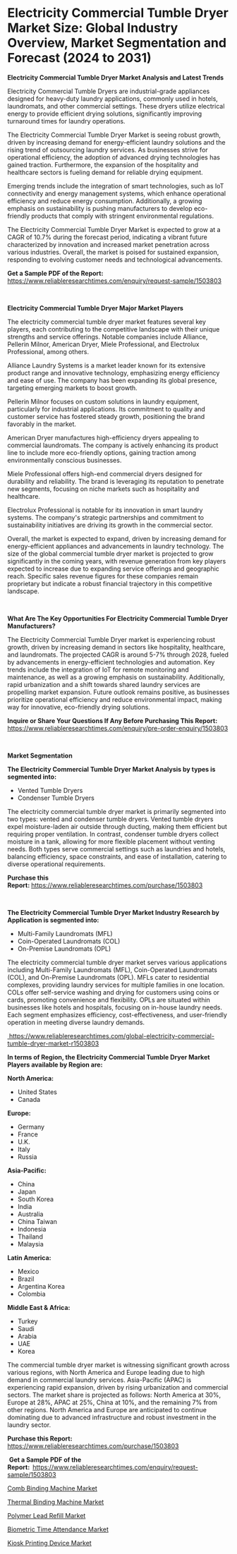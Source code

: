 <p><h1>Electricity Commercial Tumble Dryer Market Size: Global Industry Overview, Market Segmentation and Forecast (2024 to 2031)</h1></p><p><strong>Electricity Commercial Tumble Dryer Market Analysis and Latest Trends</strong></p>
<p><p>Electricity Commercial Tumble Dryers are industrial-grade appliances designed for heavy-duty laundry applications, commonly used in hotels, laundromats, and other commercial settings. These dryers utilize electrical energy to provide efficient drying solutions, significantly improving turnaround times for laundry operations.</p><p>The Electricity Commercial Tumble Dryer Market is seeing robust growth, driven by increasing demand for energy-efficient laundry solutions and the rising trend of outsourcing laundry services. As businesses strive for operational efficiency, the adoption of advanced drying technologies has gained traction. Furthermore, the expansion of the hospitality and healthcare sectors is fueling demand for reliable drying equipment.</p><p>Emerging trends include the integration of smart technologies, such as IoT connectivity and energy management systems, which enhance operational efficiency and reduce energy consumption. Additionally, a growing emphasis on sustainability is pushing manufacturers to develop eco-friendly products that comply with stringent environmental regulations.</p><p>The Electricity Commercial Tumble Dryer Market is expected to grow at a CAGR of 10.7% during the forecast period, indicating a vibrant future characterized by innovation and increased market penetration across various industries. Overall, the market is poised for sustained expansion, responding to evolving customer needs and technological advancements.</p></p>
<p><strong>Get a Sample PDF of the Report:&nbsp;</strong> <a href="https://www.reliableresearchtimes.com/enquiry/request-sample/1503803?utm_campaign=1386&utm_medium=2&utm_source=Github&utm_content=ia&utm_term=27092024&utm_id=electricity-commercial-tumble-dryer">https://www.reliableresearchtimes.com/enquiry/request-sample/1503803</a></p>
<p>&nbsp;</p>
<p><strong>Electricity Commercial Tumble Dryer Major Market Players</strong></p>
<p><p>The electricity commercial tumble dryer market features several key players, each contributing to the competitive landscape with their unique strengths and service offerings. Notable companies include Alliance, Pellerin Milnor, American Dryer, Miele Professional, and Electrolux Professional, among others.</p><p>Alliance Laundry Systems is a market leader known for its extensive product range and innovative technology, emphasizing energy efficiency and ease of use. The company has been expanding its global presence, targeting emerging markets to boost growth.</p><p>Pellerin Milnor focuses on custom solutions in laundry equipment, particularly for industrial applications. Its commitment to quality and customer service has fostered steady growth, positioning the brand favorably in the market.</p><p>American Dryer manufactures high-efficiency dryers appealing to commercial laundromats. The company is actively enhancing its product line to include more eco-friendly options, gaining traction among environmentally conscious businesses.</p><p>Miele Professional offers high-end commercial dryers designed for durability and reliability. The brand is leveraging its reputation to penetrate new segments, focusing on niche markets such as hospitality and healthcare.</p><p>Electrolux Professional is notable for its innovation in smart laundry systems. The company's strategic partnerships and commitment to sustainability initiatives are driving its growth in the commercial sector.</p><p>Overall, the market is expected to expand, driven by increasing demand for energy-efficient appliances and advancements in laundry technology. The size of the global commercial tumble dryer market is projected to grow significantly in the coming years, with revenue generation from key players expected to increase due to expanding service offerings and geographic reach. Specific sales revenue figures for these companies remain proprietary but indicate a robust financial trajectory in this competitive landscape.</p></p>
<p>&nbsp;</p>
<p><strong>What Are The Key Opportunities For Electricity Commercial Tumble Dryer Manufacturers?</strong></p>
<p><p>The Electricity Commercial Tumble Dryer market is experiencing robust growth, driven by increasing demand in sectors like hospitality, healthcare, and laundromats. The projected CAGR is around 5-7% through 2028, fueled by advancements in energy-efficient technologies and automation. Key trends include the integration of IoT for remote monitoring and maintenance, as well as a growing emphasis on sustainability. Additionally, rapid urbanization and a shift towards shared laundry services are propelling market expansion. Future outlook remains positive, as businesses prioritize operational efficiency and reduce environmental impact, making way for innovative, eco-friendly drying solutions.</p></p>
<p><strong>Inquire or Share Your Questions If Any Before Purchasing This Report:</strong> <a href="https://www.reliableresearchtimes.com/enquiry/pre-order-enquiry/1503803?utm_campaign=1386&utm_medium=2&utm_source=Github&utm_content=ia&utm_term=27092024&utm_id=electricity-commercial-tumble-dryer">https://www.reliableresearchtimes.com/enquiry/pre-order-enquiry/1503803</a></p>
<p>&nbsp;</p>
<p><strong>Market Segmentation</strong></p>
<p><strong>The Electricity Commercial Tumble Dryer Market Analysis by types is segmented into:</strong></p>
<p><ul><li>Vented Tumble Dryers</li><li>Condenser Tumble Dryers</li></ul></p>
<p><p>The electricity commercial tumble dryer market is primarily segmented into two types: vented and condenser tumble dryers. Vented tumble dryers expel moisture-laden air outside through ducting, making them efficient but requiring proper ventilation. In contrast, condenser tumble dryers collect moisture in a tank, allowing for more flexible placement without venting needs. Both types serve commercial settings such as laundries and hotels, balancing efficiency, space constraints, and ease of installation, catering to diverse operational requirements.</p></p>
<p><strong>Purchase this Report:&nbsp;</strong><a href="https://www.reliableresearchtimes.com/purchase/1503803?utm_campaign=1386&utm_medium=2&utm_source=Github&utm_content=ia&utm_term=27092024&utm_id=electricity-commercial-tumble-dryer">https://www.reliableresearchtimes.com/purchase/1503803</a></p>
<p>&nbsp;</p>
<p><strong>The Electricity Commercial Tumble Dryer Market Industry Research by Application is segmented into:</strong></p>
<p><ul><li>Multi-Family Laundromats (MFL)</li><li>Coin-Operated Laundromats (COL)</li><li>On-Premise Laundromats (OPL)</li></ul></p>
<p><p>The electricity commercial tumble dryer market serves various applications including Multi-Family Laundromats (MFL), Coin-Operated Laundromats (COL), and On-Premise Laundromats (OPL). MFLs cater to residential complexes, providing laundry services for multiple families in one location. COLs offer self-service washing and drying for customers using coins or cards, promoting convenience and flexibility. OPLs are situated within businesses like hotels and hospitals, focusing on in-house laundry needs. Each segment emphasizes efficiency, cost-effectiveness, and user-friendly operation in meeting diverse laundry demands.</p></p>
<p><a href="https://www.reliableresearchtimes.com/global-electricity-commercial-tumble-dryer-market-r1503803?utm_campaign=1386&utm_medium=2&utm_source=Github&utm_content=ia&utm_term=27092024&utm_id=electricity-commercial-tumble-dryer">&nbsp;https://www.reliableresearchtimes.com/global-electricity-commercial-tumble-dryer-market-r1503803</a></p>
<p><strong>In terms of Region, the Electricity Commercial Tumble Dryer Market Players available by Region are:</strong></p>
<p>
    <p> <strong> North America: </strong>
        <ul>
            <li>United States</li>
            <li>Canada</li>
        </ul>
        </p> 
    <p> <strong> Europe: </strong>
        <ul>
            <li>Germany</li>
            <li>France</li>
            <li>U.K.</li>
            <li>Italy</li>
            <li>Russia</li>
        </ul>
        </p> 
    <p> <strong> Asia-Pacific: </strong>
        <ul>
            <li>China</li>
            <li>Japan</li>
            <li>South Korea</li>
            <li>India</li>
            <li>Australia</li>
            <li>China Taiwan</li>
            <li>Indonesia</li>
            <li>Thailand</li>
            <li>Malaysia</li>
        </ul>
        </p> 
    <p> <strong> Latin America: </strong>
        <ul>
            <li>Mexico</li>
            <li>Brazil</li>
            <li>Argentina Korea</li>
            <li>Colombia</li>
        </ul>
        </p> 
    <p> <strong> Middle East & Africa: </strong>
        <ul>
            <li>Turkey</li>
            <li>Saudi</li>
            <li>Arabia</li>
            <li>UAE</li>
            <li>Korea</li>
        </ul>
    </p>
    </p>
<p><p>The commercial tumble dryer market is witnessing significant growth across various regions, with North America and Europe leading due to high demand in commercial laundry services. Asia-Pacific (APAC) is experiencing rapid expansion, driven by rising urbanization and commercial sectors. The market share is projected as follows: North America at 30%, Europe at 28%, APAC at 25%, China at 10%, and the remaining 7% from other regions. North America and Europe are anticipated to continue dominating due to advanced infrastructure and robust investment in the laundry sector.</p></p>
<p><strong>Purchase this Report: </strong><a href="https://www.reliableresearchtimes.com/purchase/1503803?utm_campaign=1386&utm_medium=2&utm_source=Github&utm_content=ia&utm_term=27092024&utm_id=electricity-commercial-tumble-dryer">https://www.reliableresearchtimes.com/purchase/1503803</a></p>
<p>&nbsp;<strong>Get a Sample PDF of the Report:&nbsp;&nbsp;</strong><a href="https://www.reliableresearchtimes.com/enquiry/request-sample/1503803?utm_campaign=1386&utm_medium=2&utm_source=Github&utm_content=ia&utm_term=27092024&utm_id=electricity-commercial-tumble-dryer">https://www.reliableresearchtimes.com/enquiry/request-sample/1503803</a></p>
<p><strong></strong></p>
<p><p><a href="https://www.linkedin.com/pulse/what-emerging-market-trends-comb-binding-machine-detailed-overview-t8dye?trackingId=jide2H1nSfq678Na%2FUq1pQ%3D%3D&utm_campaign=1386&utm_medium=2&utm_source=Github&utm_content=ia&utm_term=27092024&utm_id=electricity-commercial-tumble-dryer">Comb Binding Machine Market</a></p><p><a href="https://www.linkedin.com/pulse/global-thermal-binding-machine-industry-analysis-share-growth-kfsbe?trackingId=eGmLao1cTV2R5n4jjw1W2g%3D%3D&utm_campaign=1386&utm_medium=2&utm_source=Github&utm_content=ia&utm_term=27092024&utm_id=electricity-commercial-tumble-dryer">Thermal Binding Machine Market</a></p><p><a href="https://issuu.com/reportprime-2/docs/polymer-lead-refill-market-size-203_a3f50e54ccafe9?utm_campaign=1386&utm_medium=2&utm_source=Github&utm_content=ia&utm_term=27092024&utm_id=electricity-commercial-tumble-dryer">Polymer Lead Refill Market</a></p><p><a href="https://www.linkedin.com/pulse/global-biometric-time-attendance-market-trends-analysis-gfpge?trackingId=VDnwwzoIQSC1YfWev9G7tA%3D%3D&utm_campaign=1386&utm_medium=2&utm_source=Github&utm_content=ia&utm_term=27092024&utm_id=electricity-commercial-tumble-dryer">Biometric Time Attendance Market</a></p><p><a href="https://issuu.com/reportprime-2/docs/kiosk-printing-device-market-size-2_c17b4b8f97426d?utm_campaign=1386&utm_medium=2&utm_source=Github&utm_content=ia&utm_term=27092024&utm_id=electricity-commercial-tumble-dryer">Kiosk Printing Device Market</a></p></p>